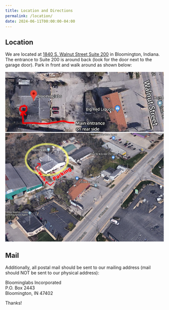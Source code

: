 ```yaml
---
title: Location and Directions
permalink: /location/
date: 2024-06-11T00:00:00-04:00
---
```


## Location

We are located at [1840 S. Walnut Street Suite 200](https://goo.gl/maps/CRLXgStGPS52) in Bloomington, Indiana. The entrance to Suite 200 is around back (look for the door next to the garage door). Park in front and walk around as shown below:

![Main entrance](/assets/images/main_entrance.jpg)
![Aerial](/assets/images/aerial.png)

## Mail

Additionally, all postal mail should be sent to our mailing address (mail should NOT be sent to our physical address):

Bloominglabs Incorporated
<br>P.O. Box 2443
<br>Bloomington, IN 47402

Thanks!
